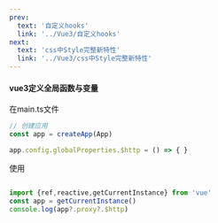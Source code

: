 ```yaml
---
prev:
  text: '自定义hooks'
  link: '../Vue3/自定义hooks'
next:
  text: 'css中Style完整新特性'
  link: '../Vue3/css中Style完整新特性'
---
```

#### vue3定义全局函数与变量

在main.ts文件

```ts
// 创建应用
const app = createApp(App)

app.config.globalProperties.$http = () => { }
```

使用

```ts

import {ref,reactive,getCurrentInstance} from 'vue'
const app = getCurrentInstance()
console.log(app?.proxy?.$http)
```

